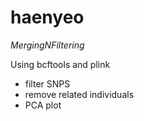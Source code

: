 # haenyeo

*MergingNFiltering*

Using bcftools and plink
  - filter SNPS
  - remove related individuals
  - PCA plot
